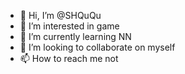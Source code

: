 - 👋 Hi, I’m @SHQuQu
- 👀 I’m interested in game
- 🌱 I’m currently learning NN
- 💞️ I’m looking to collaborate on myself
- 📫 How to reach me not
<!---
SHQuQu/SHQuQu is a ✨ special ✨ repository because its `README.md` (this file) appears on your GitHub profile.
You can click the Preview link to take a look at your changes.
--->
